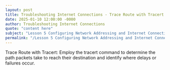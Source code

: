 ```yaml
---
layout: post
title: Troubleshooting Internet Connections - Trace Route with Tracert
date: 2025-01-10 12:00:00 -0000
author: Troubleshooting Internet Connections
quote: "content here"
subject: "Lesson 5 Configuring Network Addressing and Internet Connections"
permalink: "/Lesson 5 Configuring Network Addressing and Internet Connections/Troubleshooting Internet Connections/Troubleshooting Internet Connections - Trace Route with Tracert"
---
```


Trace Route with Tracert: Employ the tracert command to determine the path packets take to reach their destination and identify where delays or failures occur.
